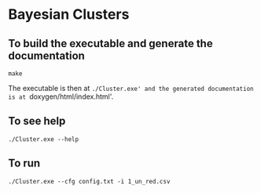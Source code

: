 # Bayesian Clusters

## To build the executable and generate the documentation
```
make
```
The executable is then at `./Cluster.exe' and the generated documentation is at `doxygen/html/index.html'.

## To see help
```
./Cluster.exe --help
```
## To run
```
./Cluster.exe --cfg config.txt -i 1_un_red.csv
```
